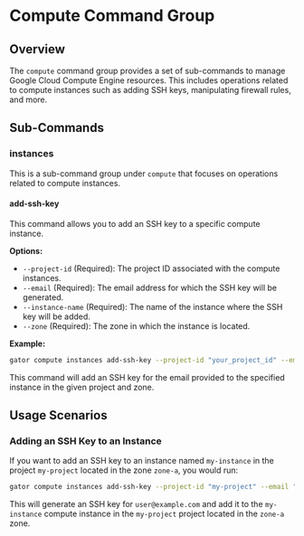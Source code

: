 
# Compute Command Group

## Overview

The `compute` command group provides a set of sub-commands to manage Google Cloud Compute Engine resources. This includes operations related to compute instances such as adding SSH keys, manipulating firewall rules, and more.

## Sub-Commands

### instances

This is a sub-command group under `compute` that focuses on operations related to compute instances.

#### add-ssh-key

This command allows you to add an SSH key to a specific compute instance.

**Options:**

-   `--project-id` (Required): The project ID associated with the compute instances.
-   `--email` (Required): The email address for which the SSH key will be generated.
-   `--instance-name` (Required): The name of the instance where the SSH key will be added.
-   `--zone` (Required): The zone in which the instance is located.

**Example:**

```bash
gator compute instances add-ssh-key --project-id "your_project_id" --email "your_email" --instance-name "your_instance_name" --zone "your_zone"
```

This command will add an SSH key for the email provided to the specified instance in the given project and zone.

## Usage Scenarios

### Adding an SSH Key to an Instance

If you want to add an SSH key to an instance named `my-instance` in the project `my-project` located in the zone `zone-a`, you would run:

```bash
gator compute instances add-ssh-key --project-id "my-project" --email "user@example.com" --instance-name "my-instance" --zone "zone-a"
```

This will generate an SSH key for `user@example.com` and add it to the `my-instance` compute instance in the `my-project` project located in the `zone-a` zone.
